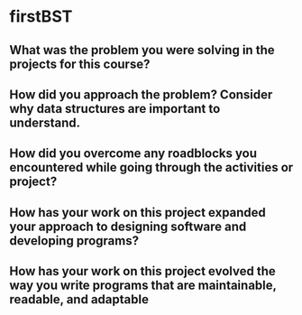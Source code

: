 # firstBST
## What was the problem you were solving in the projects for this course?
## How did you approach the problem? Consider why data structures are important to understand.
## How did you overcome any roadblocks you encountered while going through the activities or project?
## How has your work on this project expanded your approach to designing software and developing programs?
## How has your work on this project evolved the way you write programs that are maintainable, readable, and adaptable
